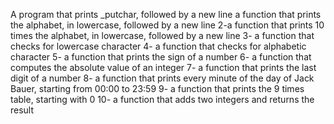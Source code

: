 A program that prints _putchar, followed by a new line
a function that prints the alphabet, in lowercase, followed by a new line
2-a function that prints 10 times the alphabet, in lowercase, followed by a new line
3-  a function that checks for lowercase character
4- a function that checks for alphabetic character
5- a function that prints the sign of a number
6- a function that computes the absolute value of an integer
7- a function that prints the last digit of a number
8- a function that prints every minute of the day of Jack Bauer, starting from 00:00 to 23:59
9- a function that prints the 9 times table, starting with 0
10- a function that adds two integers and returns the result
